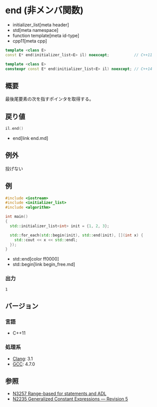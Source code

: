 # end (非メンバ関数)
* initializer_list[meta header]
* std[meta namespace]
* function template[meta id-type]
* cpp11[meta cpp]

```cpp
template <class E>
const E* end(initializer_list<E> il) noexcept;           // C++11

template <class E>
constexpr const E* end(initializer_list<E> il) noexcept; // C++14
```

## 概要
最後尾要素の次を指すポインタを取得する。


## 戻り値
```cpp
il.end()
```
* end[link end.md]


## 例外
投げない


## 例
```cpp example
#include <iostream>
#include <initializer_list>
#include <algorithm>

int main()
{
  std::initializer_list<int> init = {1, 2, 3};

  std::for_each(std::begin(init), std::end(init), [](int x) {
    std::cout << x << std::endl;
  });
}
```
* std::end[color ff0000]
* std::begin[link begin_free.md]

### 出力
```
1
```


## バージョン
### 言語
- C++11

### 処理系
- [Clang](/implementation.md#clang): 3.1
- [GCC](/implementation.md#gcc): 4.7.0


## 参照
- [N3257 Range-based for statements and ADL](http://www.open-std.org/jtc1/sc22/wg21/docs/papers/2011/n3257.pdf)
- [N2235 Generalized Constant Expressions — Revision 5](http://www.open-std.org/jtc1/sc22/wg21/docs/papers/2007/n2235.pdf)

